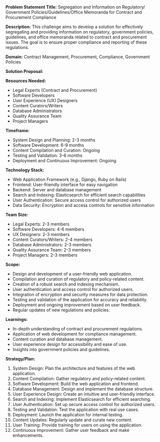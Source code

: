 **Problem Statement Title:** Segregation and Information on Regulatory/ Government Policies/Guidelines/Office Memoranda for Contract and Procurement Compliance

**Description:** This challenge aims to develop a solution for effectively segregating and providing information on regulatory, government policies, guidelines, and office memoranda related to contract and procurement issues. The goal is to ensure proper compliance and reporting of these regulations.

**Domain:** Contract Management, Procurement, Compliance, Government Policies

**Solution Proposal:**

**Resources Needed:**
- Legal Experts (Contract and Procurement)
- Software Developers
- User Experience (UX) Designers
- Content Curators/Writers
- Database Administrators
- Quality Assurance Team
- Project Managers

**Timeframe:**
- System Design and Planning: 2-3 months
- Software Development: 6-9 months
- Content Compilation and Curation: Ongoing
- Testing and Validation: 3-6 months
- Deployment and Continuous Improvement: Ongoing

**Technology Stack:**
- Web Application Framework (e.g., Django, Ruby on Rails)
- Frontend: User-friendly interface for easy navigation
- Backend: Server and database management
- Search and Indexing: Elasticsearch for efficient search capabilities
- User Authentication: Secure access control for authorized users
- Data Security: Encryption and access controls for sensitive information

**Team Size:**
- Legal Experts: 2-3 members
- Software Developers: 4-6 members
- UX Designers: 2-3 members
- Content Curators/Writers: 2-4 members
- Database Administrators: 2-3 members
- Quality Assurance Team: 2-3 members
- Project Managers: 2-3 members

**Scope:**
- Design and development of a user-friendly web application.
- Compilation and curation of regulatory and policy-related content.
- Creation of a robust search and indexing mechanism.
- User authentication and access control for authorized users.
- Integration of encryption and security measures for data protection.
- Testing and validation of the application for accuracy and reliability.
- Deployment and ongoing improvement based on user feedback.
- Regular updates of new regulations and policies.

**Learnings:**
- In-depth understanding of contract and procurement regulations.
- Application of web development for compliance management.
- Content curation and database management.
- User experience design for accessibility and ease of use.
- Insights into government policies and guidelines.

**Strategy/Plan:**
1. System Design: Plan the architecture and features of the web application.
2. Content Compilation: Gather regulatory and policy-related content.
3. Software Development: Build the web application and frontend.
4. Database Management: Design and implement the database structure.
5. User Experience Design: Create an intuitive and user-friendly interface.
6. Search and Indexing: Implement Elasticsearch for efficient searching.
7. User Authentication: Set up secure access control for authorized users.
8. Testing and Validation: Test the application with real use cases.
9. Deployment: Launch the application for internal testing.
10. Content Updates: Regularly update and curate new content.
11. User Training: Provide training for users on using the application.
12. Continuous Improvement: Gather user feedback and make enhancements.